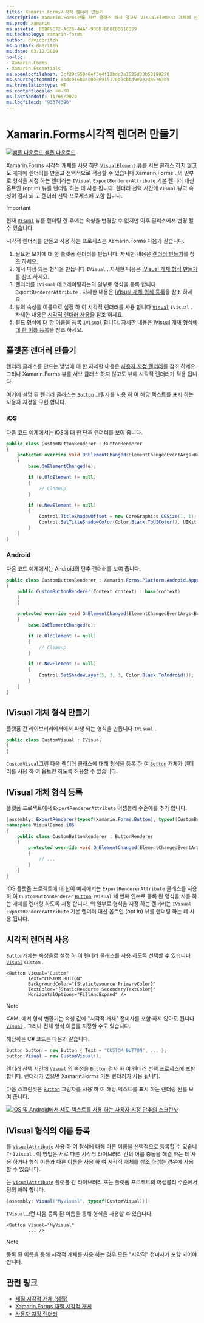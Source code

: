 ```yaml
---
title: Xamarin.Forms시각적 렌더러 만들기
description: Xamarin.Forms뷰를 서브 클래스 하지 않고도 VisualElement 개체에 선택적으로 적용 되는 시각적 개체를 만듭니다 Xamarin.Forms .
ms.prod: xamarin
ms.assetid: 80BF9C72-AC28-4AAF-9DDD-B60CBDD1CD59
ms.technology: xamarin-forms
author: davidbritch
ms.author: dabritch
ms.date: 03/12/2019
no-loc:
- Xamarin.Forms
- Xamarin.Essentials
ms.openlocfilehash: 3cf29c550a6ef3e4f12bdc3a1525d33b53198220
ms.sourcegitcommit: ebdc016b3ec0b06915170d0cbbd9e0e2469763b9
ms.translationtype: MT
ms.contentlocale: ko-KR
ms.lasthandoff: 11/05/2020
ms.locfileid: "93374396"
---
```

# <a name="create-a-no-locxamarinforms-visual-renderer"></a>Xamarin.Forms시각적 렌더러 만들기

[![샘플 다운로드](~/media/shared/download.png) 샘플 다운로드](/samples/xamarin/xamarin-forms-samples/userinterface-visualdemos)

Xamarin.Forms 시각적 개체를 사용 하면 [`VisualElement`](xref:Xamarin.Forms.VisualElement) 뷰를 서브 클래스 하지 않고도 개체에 렌더러를 만들고 선택적으로 적용할 수 있습니다 Xamarin.Forms . 의 일부로 형식을 지정 하는 렌더러는 `IVisual` `ExportRendererAttribute` 기본 렌더러 대신 옵트인 (opt in) 뷰를 렌더링 하는 데 사용 됩니다. 렌더러 선택 시간에 `Visual` 뷰의 속성이 검사 되 고 렌더러 선택 프로세스에 포함 됩니다.

> [!IMPORTANT]
> 현재 [`Visual`](xref:Xamarin.Forms.VisualElement.Visual) 뷰를 렌더링 한 후에는 속성을 변경할 수 없지만 이후 릴리스에서 변경 될 수 있습니다.

시각적 렌더러를 만들고 사용 하는 프로세스는 Xamarin.Forms 다음과 같습니다.

1. 필요한 보기에 대 한 플랫폼 렌더러를 만듭니다. 자세한 내용은 [렌더러 만들기](#create-platform-renderers)를 참조 하세요.
1. 에서 파생 되는 형식을 만듭니다 `IVisual` . 자세한 내용은 [IVisual 개체 형식 만들기](#create-an-ivisual-type)를 참조 하세요.
1. 렌더러를 `IVisual` 데코레이팅하는의 일부로 형식을 등록 합니다 `ExportRendererAttribute` . 자세한 내용은 [IVisual 개체 형식 등록](#register-the-ivisual-type)을 참조 하세요.
1. 뷰의 속성을 이름으로 설정 하 여 시각적 렌더러를 사용 합니다 [`Visual`](xref:Xamarin.Forms.VisualElement.Visual) `IVisual` . 자세한 내용은 [시각적 렌더러 사용](#consume-the-visual-renderer)을 참조 하세요.
1. 필드 형식에 대 한 이름을 등록 `IVisual` 합니다. 자세한 내용은 [IVisual 개체 형식에 대 한 이름 등록](#register-a-name-for-the-ivisual-type)을 참조 하세요.

## <a name="create-platform-renderers"></a>플랫폼 렌더러 만들기

렌더러 클래스를 만드는 방법에 대 한 자세한 내용은 [사용자 지정 렌더러](~/xamarin-forms/app-fundamentals/custom-renderer/index.md)를 참조 하세요. 그러나 Xamarin.Forms 뷰를 서브 클래스 하지 않고도 뷰에 시각적 렌더러가 적용 됩니다.

여기에 설명 된 렌더러 클래스는 [`Button`](xref:Xamarin.Forms.Button) 그림자를 사용 하 여 해당 텍스트를 표시 하는 사용자 지정을 구현 합니다.

### <a name="ios"></a>iOS

다음 코드 예제에서는 iOS에 대 한 단추 렌더러를 보여 줍니다.

```csharp
public class CustomButtonRenderer : ButtonRenderer
{
    protected override void OnElementChanged(ElementChangedEventArgs<Button> e)
    {
        base.OnElementChanged(e);

        if (e.OldElement != null)
        {
            // Cleanup
        }

        if (e.NewElement != null)
        {
            Control.TitleShadowOffset = new CoreGraphics.CGSize(1, 1);
            Control.SetTitleShadowColor(Color.Black.ToUIColor(), UIKit.UIControlState.Normal);
        }
    }
}
```

### <a name="android"></a>Android

다음 코드 예제에서는 Android의 단추 렌더러를 보여 줍니다.

```csharp
public class CustomButtonRenderer : Xamarin.Forms.Platform.Android.AppCompat.ButtonRenderer
{
    public CustomButtonRenderer(Context context) : base(context)
    {
    }

    protected override void OnElementChanged(ElementChangedEventArgs<Button> e)
    {
        base.OnElementChanged(e);

        if (e.OldElement != null)
        {
            // Cleanup
        }

        if (e.NewElement != null)
        {
            Control.SetShadowLayer(5, 3, 3, Color.Black.ToAndroid());
        }
    }
}
```

## <a name="create-an-ivisual-type"></a>IVisual 개체 형식 만들기

플랫폼 간 라이브러리에서에서 파생 되는 형식을 만듭니다 `IVisual` .

```csharp
public class CustomVisual : IVisual
{
}
```

`CustomVisual`그런 다음 렌더러 클래스에 대해 형식을 등록 하 여 [`Button`](xref:Xamarin.Forms.Button) 개체가 렌더러를 사용 하 여 옵트인 하도록 허용할 수 있습니다.

## <a name="register-the-ivisual-type"></a>IVisual 개체 형식 등록

플랫폼 프로젝트에서 `ExportRendererAttribute` 어셈블리 수준에를 추가 합니다.

```csharp
[assembly: ExportRenderer(typeof(Xamarin.Forms.Button), typeof(CustomButtonRenderer), new[] { typeof(CustomVisual) })]
namespace VisualDemos.iOS
{
    public class CustomButtonRenderer : ButtonRenderer
    {
        protected override void OnElementChanged(ElementChangedEventArgs<Button> e)
        {
            // ...
        }
    }
}
```

IOS 플랫폼 프로젝트에 대 한이 예제에서는 `ExportRendererAttribute` 클래스를 사용 하 여 `CustomButtonRenderer` [`Button`](xref:Xamarin.Forms.Button) `IVisual` 세 번째 인수로 등록 된 형식을 사용 하는 개체를 렌더링 하도록 지정 합니다. 의 일부로 형식을 지정 하는 렌더러는 `IVisual` `ExportRendererAttribute` 기본 렌더러 대신 옵트인 (opt in) 뷰를 렌더링 하는 데 사용 됩니다.

## <a name="consume-the-visual-renderer"></a>시각적 렌더러 사용

[`Button`](xref:Xamarin.Forms.Button)개체는 속성을로 설정 하 여 렌더러 클래스를 사용 하도록 선택할 수 있습니다 [`Visual`](xref:Xamarin.Forms.VisualElement.Visual) `Custom` .

```xaml
<Button Visual="Custom"
        Text="CUSTOM BUTTON"
        BackgroundColor="{StaticResource PrimaryColor}"
        TextColor="{StaticResource SecondaryTextColor}"
        HorizontalOptions="FillAndExpand" />
```

> [!NOTE]
> XAML에서 형식 변환기는 속성 값에 "시각적 개체" 접미사를 포함 하지 않아도 됩니다 [`Visual`](xref:Xamarin.Forms.VisualElement.Visual) . 그러나 전체 형식 이름을 지정할 수도 있습니다.

해당하는 C# 코드는 다음과 같습니다.

```csharp
Button button = new Button { Text = "CUSTOM BUTTON", ... };
button.Visual = new CustomVisual();
```

렌더러 선택 시간에 [`Visual`](xref:Xamarin.Forms.VisualElement.Visual) 의 속성을 [`Button`](xref:Xamarin.Forms.Button) 검사 하 여 렌더러 선택 프로세스에 포함 합니다. 렌더러가 없으면 Xamarin.Forms 기본 렌더러가 사용 됩니다.

다음 스크린샷은 [`Button`](xref:Xamarin.Forms.Button) 그림자를 사용 하 여 해당 텍스트를 표시 하는 렌더링 된를 보여 줍니다.

[![IOS 및 Android에서 섀도 텍스트를 사용 하는 사용자 지정 단추의 스크린샷](material-visual-images/custom-button.png "그림자 텍스트가 있는 단추")](material-visual-images/custom-button-large.png#lightbox)

## <a name="register-a-name-for-the-ivisual-type"></a>IVisual 형식의 이름 등록

를 [`VisualAttribute`](xref:Xamarin.Forms.VisualAttribute) 사용 하 여 형식에 대해 다른 이름을 선택적으로 등록할 수 있습니다 `IVisual` . 이 방법은 서로 다른 시각적 라이브러리 간의 이름 충돌을 해결 하는 데 사용 하거나 형식 이름과 다른 이름을 사용 하 여 시각적 개체를 참조 하려는 경우에 사용할 수 있습니다.

는 [`VisualAttribute`](xref:Xamarin.Forms.VisualAttribute) 플랫폼 간 라이브러리 또는 플랫폼 프로젝트의 어셈블리 수준에서 정의 해야 합니다.

```csharp
[assembly: Visual("MyVisual", typeof(CustomVisual))]
```

`IVisual`그런 다음 등록 된 이름을 통해 형식을 사용할 수 있습니다.

```xaml
<Button Visual="MyVisual"
        ... />
```

> [!NOTE]
> 등록 된 이름을 통해 시각적 개체를 사용 하는 경우 모든 "시각적" 접미사가 포함 되어야 합니다.

## <a name="related-links"></a>관련 링크

- [재질 시각적 개체 (샘플)](/samples/xamarin/xamarin-forms-samples/userinterface-visualdemos)
- [Xamarin.Forms 재질 시각적 개체](material-visual.md)
- [사용자 지정 렌더러](~/xamarin-forms/app-fundamentals/custom-renderer/index.md)